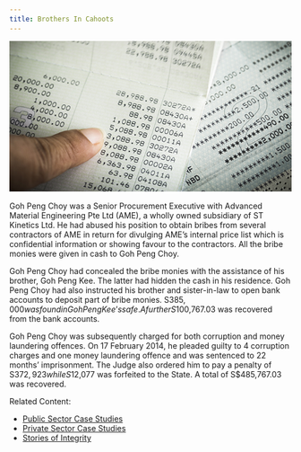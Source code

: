 ```yaml
---
title: Brothers In Cahoots
---
```


<img src="/images/case/case_pte_bros-in-cahoots1.jpg" alt="Brothers In Cahoots">

Goh Peng Choy was a Senior Procurement Executive with Advanced Material Engineering Pte Ltd (AME), a wholly owned subsidiary of ST Kinetics Ltd. He had abused his position to obtain bribes from several contractors of AME in return for divulging AME’s internal price list which is confidential information or showing favour to the contractors. All the bribe monies were given in cash to Goh Peng Choy.

Goh Peng Choy had concealed the bribe monies with the assistance of his brother, Goh Peng Kee. The latter had hidden the cash in his residence. Goh Peng Choy had also instructed his brother and sister-in-law to open bank accounts to deposit part of bribe monies. S$385,000 was found in Goh Peng Kee’s safe. A further S$100,767.03 was recovered from the bank accounts.

Goh Peng Choy was subsequently charged for both corruption and money laundering offences. On 17 February 2014, he pleaded guilty to 4 corruption charges and one money laundering offence and was sentenced to 22 months’ imprisonment. The Judge also ordered him to pay a penalty of S$372,923 while S$12,077 was forfeited to the State. A total of S$485,767.03 was recovered.


Related Content:

* [Public Sector Case Studies](/about-corruption/case-studies/public-sector/)
* [Private Sector Case Studies](/about-corruption/case-studies/private-sector/)
* [Stories of Integrity](/about-corruption/case-studies/stories-of-integrity/)
